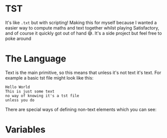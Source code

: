 # TST

It's like `.txt` but with scripting! Making this for myself because I wanted a easier way to compute maths and text together whilst playing Satisfactory, and of course it quickly got out of hand 😅. It's a side project but feel free to poke around

# The Language

Text is the main primitive, so this means that unless it's not text it's text. For example a basic tst file might look like this:

```
Hello World
This is just some text
no way of knowing it's a tst file
unless you do
```

There are special ways of defining non-text elements which you can see:

# Variables

 
